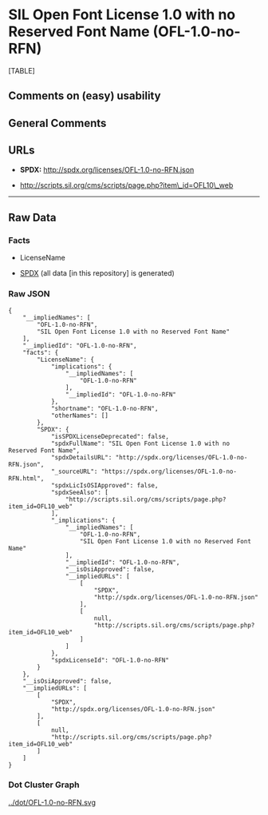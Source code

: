 SIL Open Font License 1.0 with no Reserved Font Name (OFL-1.0-no-RFN)
=====================================================================

[TABLE]

Comments on (easy) usability
----------------------------

General Comments
----------------

URLs
----

-   **SPDX:** http://spdx.org/licenses/OFL-1.0-no-RFN.json

-   http://scripts.sil.org/cms/scripts/page.php?item\_id=OFL10\_web

------------------------------------------------------------------------

Raw Data
--------

### Facts

-   LicenseName

-   [SPDX](https://spdx.org/licenses/OFL-1.0-no-RFN.html "SPDX") (all
    data \[in this repository\] is generated)

### Raw JSON

    {
        "__impliedNames": [
            "OFL-1.0-no-RFN",
            "SIL Open Font License 1.0 with no Reserved Font Name"
        ],
        "__impliedId": "OFL-1.0-no-RFN",
        "facts": {
            "LicenseName": {
                "implications": {
                    "__impliedNames": [
                        "OFL-1.0-no-RFN"
                    ],
                    "__impliedId": "OFL-1.0-no-RFN"
                },
                "shortname": "OFL-1.0-no-RFN",
                "otherNames": []
            },
            "SPDX": {
                "isSPDXLicenseDeprecated": false,
                "spdxFullName": "SIL Open Font License 1.0 with no Reserved Font Name",
                "spdxDetailsURL": "http://spdx.org/licenses/OFL-1.0-no-RFN.json",
                "_sourceURL": "https://spdx.org/licenses/OFL-1.0-no-RFN.html",
                "spdxLicIsOSIApproved": false,
                "spdxSeeAlso": [
                    "http://scripts.sil.org/cms/scripts/page.php?item_id=OFL10_web"
                ],
                "_implications": {
                    "__impliedNames": [
                        "OFL-1.0-no-RFN",
                        "SIL Open Font License 1.0 with no Reserved Font Name"
                    ],
                    "__impliedId": "OFL-1.0-no-RFN",
                    "__isOsiApproved": false,
                    "__impliedURLs": [
                        [
                            "SPDX",
                            "http://spdx.org/licenses/OFL-1.0-no-RFN.json"
                        ],
                        [
                            null,
                            "http://scripts.sil.org/cms/scripts/page.php?item_id=OFL10_web"
                        ]
                    ]
                },
                "spdxLicenseId": "OFL-1.0-no-RFN"
            }
        },
        "__isOsiApproved": false,
        "__impliedURLs": [
            [
                "SPDX",
                "http://spdx.org/licenses/OFL-1.0-no-RFN.json"
            ],
            [
                null,
                "http://scripts.sil.org/cms/scripts/page.php?item_id=OFL10_web"
            ]
        ]
    }

### Dot Cluster Graph

[../dot/OFL-1.0-no-RFN.svg](../dot/OFL-1.0-no-RFN.svg "../dot/OFL-1.0-no-RFN.svg")
